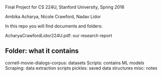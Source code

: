 Final Project for CS 224U, Stanford University, Spring 2016

Ambika Acharya, Nicole Crawford, Nadav Lidor

In this repo you will find documents and folders:

AcharyaCrawfordLidor224U.pdf: our research report

Folder: what it contains
---------------------------------------
cornell-movie-dialogs-corpus: datasets
Scripts: contains ML models
Scraping: data extraction scripts
pickles: saved data structures
misc: notes
